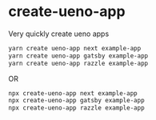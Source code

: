 # create-ueno-app

Very quickly create ueno apps

```bash
yarn create ueno-app next example-app
yarn create ueno-app gatsby example-app
yarn create ueno-app razzle example-app
```

OR

```bash
npx create-ueno-app next example-app
npx create-ueno-app gatsby example-app
npx create-ueno-app razzle example-app
```
